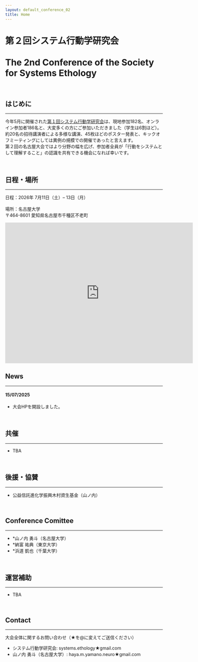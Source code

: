 ```yaml
---
layout: default_conference_02
title: Home
---
```

# 第２回システム行動学研究会 <br><br> The 2nd Conference of the Society for Systems Ethology

<br>

## はじめに
***
今年5月に開催された[第１回システム行動学研究会](https://systemsethology.github.io/website/event_01/conference01_home/)は、現地参加182名、オンライン参加者186名と、大変多くの方にご参加いただきました（学生は6割ほど）。<br>
約20名の招待講演者による多様な講演、45枚ほどのポスター発表と、キックオフミーティングにしては異例の規模での開催であったと言えます。<br>
第２回の名古屋大会ではより分野の幅を広げ、参加者全員が「行動をシステムとして理解すること」の認識を共有できる機会になれば幸いです。


<br>

## 日程・場所
***
日程：2026年 7月11日（土）– 13日（月）<br><br>
場所：名古屋大学
<br>
〒464-8601 愛知県名古屋市千種区不老町<br>

<iframe 
src="https://www.google.com/maps/embed?pb=!1m18!1m12!1m3!1d3262.097977054295!2d136.9657240514968!3d35.15417717852655!2m3!1f0!2f0!3f0!3m2!1i1024!2i768!4f13.1!3m3!1m2!1s0x60037aa30bb663e3%3A0x464c087fdf7fafa3!2z5ZCN5Y-k5bGL5aSn5a2m!5e0!3m2!1sja!2sjp!4v1759885388024!5m2!1sja!2sjp" 
  width="600" height="450" style="border:0;" 
  allowfullscreen="" 
  loading="lazy" 
  referrerpolicy="no-referrer-when-downgrade">
  
  </iframe>


<br>


## News
***

#### 15/07/2025
- 大会HPを開設しました。



<br>

## 共催
***
- TBA

<br>

## 後援・協賛
***
- 公益信託進化学振興木村資生基金（山ノ内）

<br>

## Conference Comittee
***
- *山ノ内 勇斗（名古屋大学）
- *納富 祐典（東京大学）
- *浜道 凱也（千葉大学）


<br>

## 運営補助
***
- TBA

<br>

## Contact
***
大会全体に関するお問い合わせ（★を@に変えてご送信ください）
- システム行動学研究会: systems.ethology★gmail.com
- 山ノ内 勇斗（名古屋大学）: haya.m.yamano.neuro★gmail.com
